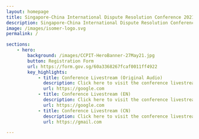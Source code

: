 ```yaml
---
layout: homepage
title: Singapore-China International Dispute Resolution Conference 2021
description: Singapore-China International Dispute Resolution Conference 2021
image: /images/isomer-logo.svg
permalink: /

sections:
    - hero:
        background: /images/CCPIT-HeroBanner-27May21.jpg
        button: Registration Form
        url: https://form.gov.sg/60a3368267fcaf0011ff4922
        key_highlights:
            - title: Conference Livestream (Original Audio)
              description: Click here to visit the conference livestream in Original Audio
              url: https://google.com
            - title: Conference Livestream (EN)
              description: Click here to visit the conference livestream in English
              url: https://google.com
            - title: Conference Livestream (CN)
              description: Click here to visit the conference livestream in Chinese
              url: https://gmail.com

---
```


